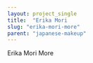 ```yaml
---
layout: project_single
title:  "Erika Mori                                                                                                                                                                                 More"
slug: "erika-mori-more"
parent: "japanese-makeup"
---
```

Erika Mori                                                                                                                                                                                 More
